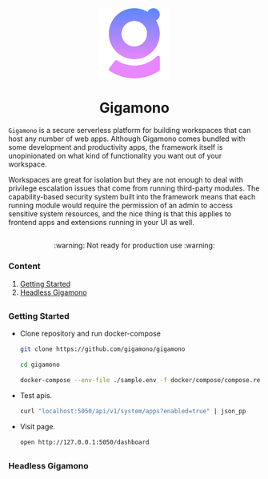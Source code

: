 <div align="center">
    <a href="#" target="_blank">
        <img src="https://raw.githubusercontent.com/appcypher/gigamono-assets/main/avatar-gigamono-boxed.png" alt="Gigamono Logo" width="140" height="140"></img>
    </a>
</div>

<h1 align="center">Gigamono</h1>

`Gigamono` is a secure serverless platform for building workspaces that can host any number of web apps. Although Gigamono comes bundled with some development and productivity apps, the framework itself is unopinionated on what kind of functionality you want out of your workspace.

Workspaces are great for isolation but they are not enough to deal with privilege escalation issues that come from running third-party modules. The capability-based security system built into the framework means that each running module would require the permission of an admin to access sensitive system resources, and the nice thing is that this applies to frontend apps and extensions running in your UI as well.

##

<div align="center">
  :warning: Not ready for production use :warning:
</div>

### Content

1. [Getting Started](#getting-started)
2. [Headless Gigamono](#headless-gigamono)

##

### Getting Started <a name="getting-started" />

- Clone repository and run docker-compose

  ```bash
  git clone https://github.com/gigamono/gigamono
  ```

  ```bash
  cd gigamono
  ```

  ```bash
  docker-compose --env-file ./sample.env -f docker/compose/compose.repo.yaml up
  ```

- Test apis.

  ```bash
  curl "localhost:5050/api/v1/system/apps?enabled=true" | json_pp
  ```

- Visit page.

  ```bash
  open http://127.0.0.1:5050/dashboard
  ```

##

### Headless Gigamono <a name="headless-gigamono" />
